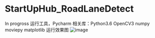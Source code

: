 # StartUpHub_RoadLaneDetect
In progross
运行工具，Pycharm
相关库：Python3.6 OpenCV3 numpy moviepy matplotlib
运行效果图
![image](https://github.com/ZubinHuang/StartUpHub_RoadLaneDetect/blob/master/StartUpHub_RoadLaneDetect.gif)
